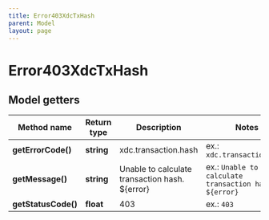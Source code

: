 ```yaml
---
title: Error403XdcTxHash
parent: Model
layout: page
---
```


# Error403XdcTxHash

## Model getters

Method name | Return type | Description | Notes
------------ | ------------- | ------------- | -------------
**getErrorCode()** | **string** | xdc.transaction.hash | ex.: `xdc.transaction.hash`
**getMessage()** | **string** | Unable to calculate transaction hash. ${error} | ex.: `Unable to calculate transaction hash. ${error}`
**getStatusCode()** | **float** | 403 | ex.: `403`

